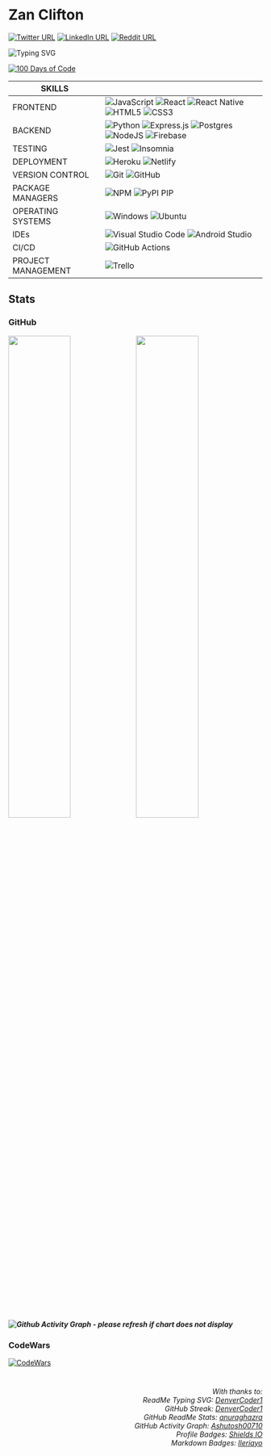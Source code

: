 # Zan Clifton

[![Twitter URL](https://img.shields.io/badge/Twitter-%231DA1F2.svg?style=for-the-badge&logo=twitter&logoColor=white&style=social)](https://twitter.com/ZanClifton)
[![LinkedIn URL](https://img.shields.io/badge/LinkedIn-0077B5?style=for-the-badge&logo=linkedin&logoColor=white&style=social)](https://linkedin.com/zan-clifton-a87775232/) 
[![Reddit URL](https://img.shields.io/badge/Reddit-%23FF4500.svg?style=for-the-badge&logo=Reddit&logoColor=white&style=social)](https://www.reddit.com/user/ShrellaJS/)

![Typing SVG](https://readme-typing-svg-79.herokuapp.com?color=B444F7&lines=Hi%2C+I'm+Zan+Clifton;Software+Developer;Frontend+%7C+REACT;Backend+%7C+NODE.JS++POSTGRES;TDD+%7C+JEST)

[![100 Days of Code](https://github.com/ZanClifton/100-days-of-code/blob/master/100-days-code.png)](https://github.com/ZanClifton/100-days-of-code/blob/master/log.md)

| SKILLS            |                                       |
|-------------------|---------------------------------------|
| FRONTEND          | ![JavaScript](https://img.shields.io/badge/javascript-%23323330.svg?style=for-the-badge&logo=javascript&logoColor=%23F7DF1E) ![React](https://img.shields.io/badge/react-%2320232a.svg?style=for-the-badge&logo=react&logoColor=%2361DAFB) 	![React Native](https://img.shields.io/badge/react_native-%2320232a.svg?style=for-the-badge&logo=react&logoColor=%2361DAFB) ![HTML5](https://img.shields.io/badge/html5-%23E34F26.svg?style=for-the-badge&logo=html5&logoColor=white) ![CSS3](https://img.shields.io/badge/css3-%231572B6.svg?style=for-the-badge&logo=css3&logoColor=white)                                       |
| BACKEND           | ![Python](https://img.shields.io/badge/python-3670A0?style=for-the-badge&logo=python&logoColor=ffdd54) ![Express.js](https://img.shields.io/badge/express.js-%23404d59.svg?style=for-the-badge&logo=express&logoColor=%2361DAFB) ![Postgres](https://img.shields.io/badge/postgres-%23316192.svg?style=for-the-badge&logo=postgresql&logoColor=white) ![NodeJS](https://img.shields.io/badge/node.js-6DA55F?style=for-the-badge&logo=node.js&logoColor=white) ![Firebase](https://img.shields.io/badge/firebase-%23039BE5.svg?style=for-the-badge&logo=firebase)                                     |
| TESTING           | ![Jest](https://img.shields.io/badge/-jest-%23C21325?style=for-the-badge&logo=jest&logoColor=white) ![Insomnia](https://img.shields.io/badge/Insomnia-black?style=for-the-badge&logo=insomnia&logoColor=5849BE)                                     |
| DEPLOYMENT        | ![Heroku](https://img.shields.io/badge/heroku-%23430098.svg?style=for-the-badge&logo=heroku&logoColor=white) ![Netlify](https://img.shields.io/badge/netlify-%23000000.svg?style=for-the-badge&logo=netlify&logoColor=#00C7B7)                                     |
| VERSION CONTROL   | ![Git](https://img.shields.io/badge/git-%23F05033.svg?style=for-the-badge&logo=git&logoColor=white) ![GitHub](https://img.shields.io/badge/github-%23121011.svg?style=for-the-badge&logo=github&logoColor=white)                                      |
| PACKAGE MANAGERS  | ![NPM](https://img.shields.io/badge/NPM-%23000000.svg?style=for-the-badge&logo=npm&logoColor=white) ![PyPI PIP](https://img.shields.io/badge/PIP_%7C%20PYPI-100000?style=for-the-badge&logo=PYPI&logoColor=FFD242&labelColor=3675A9&color=3675A9)
| OPERATING SYSTEMS | ![Windows](https://img.shields.io/badge/Windows-0078D6?style=for-the-badge&logo=windows&logoColor=white) ![Ubuntu](https://img.shields.io/badge/Ubuntu-E95420?style=for-the-badge&logo=ubuntu&logoColor=white)
| IDEs              | ![Visual Studio Code](https://img.shields.io/badge/Visual%20Studio%20Code-0078d7.svg?style=for-the-badge&logo=visual-studio-code&logoColor=white) ![Android Studio](https://img.shields.io/badge/Android%20Studio-3DDC84.svg?style=for-the-badge&logo=android-studio&logoColor=white) |
| CI/CD                | ![GitHub Actions](https://img.shields.io/badge/github%20actions-%232671E5.svg?style=for-the-badge&logo=githubactions&logoColor=white) |
| PROJECT MANAGEMENT | ![Trello](https://img.shields.io/badge/Trello-%23026AA7.svg?style=for-the-badge&logo=Trello&logoColor=white) |

## Stats
### GitHub

<p align="left">
  <img width="49.5%" src="https://github-readme-streak-stats-79.herokuapp.com?user=ZanClifton&theme=highcontrast&date_format=M%20j%5B%2C%20Y%5D"> 
  <img width="49.5%" src="https://github-readme-stats.vercel.app/api?username=ZanClifton&show_icons=true&theme=highcontrast">
</p>


##### ![Github Activity Graph - please refresh if chart does not display](https://powerful-badlands-77449.herokuapp.com/graph?username=ZanClifton&custom_title=Zan%20Clifton's%20GitHub%20Contribution%20Graph&theme=react-dark)

### CodeWars
[![CodeWars](https://www.codewars.com/users/ZanClifton/badges/large)](https://www.codewars.com/users/ZanClifton)
#

<div align=right>
  <h6>With thanks to:
  <br>ReadMe Typing SVG: <a href="https://git.io/typing-svg">DenverCoder1</a>
  <br>GitHub Streak: <a href="https://git.io/streak-stats">DenverCoder1</a>
  <br>GitHub ReadMe Stats: <a href="https://github.com/anuraghazra/github-readme-stats">anuraghazra</a>
  <br>GitHub Activity Graph: <a href="https://github.com/Ashutosh00710/github-readme-activity-graph">Ashutosh00710</a>
  <br>Profile Badges: <a href="https://shields.io/">Shields IO</a>
  <br>Markdown Badges: <a href="https://github.com/Ileriayo/markdown-badges">Ileriayo</a></h6>

</div>
